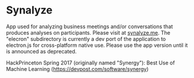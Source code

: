 # Synalyze
App used for analyzing business meetings and/or conversations that produces analyses on participants. Please visit at [synalyze.me](https://synalyze.me). The "elecron" subdirectory is currently a dev port of the application to electron.js for cross-platform native use. Please use the app version until it is announced as deprecated.

HackPrinceton Spring 2017 (originally named "Synergy"): Best Use of Machine Learning (https://devpost.com/software/synergy)
